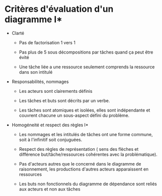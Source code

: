 # Critères d'évaluation d'un diagramme I*

* Clarté

	* Pas de factorisation 1 vers 1

	* Pas plus de 5 sous décompositions par tâches quand ça peut être évité

	* Une tâche liée a une ressource seulement comprends la ressource dans son intitulé



* Responsabilités, nommages

	* Les acteurs sont clairements définis

	* Les tâches et buts sont décrits par un verbe.

	* Les tâches sont atomiques et isolées, elles sont indépendante et couvrent chacune un sous-aspect défini du problème.


* Homogéneité et respect des règles I*

	* Les nommages et les intitulés de tâches ont une forme commune, soit à l'infinitif soit conjuguées.

	* Respect des règles de représentation ( sens des flèches et différence but/tâche/ressources cohérentes avec la problématique).

	* Pas d'acteurs autres que le concerné dans le diagramme de raisonnement, les productions d'autres acteurs apparaissent en ressources

	* Les buts non fonctionnels du diagramme de dépendance sont reliés aux acteurs et non aux tâches

	
